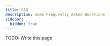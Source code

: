 ```yaml
---
title: FAQ
description: Some Frequently Asked Questions
sidebar:
  hidden: true
---
```


TODO: Write this page